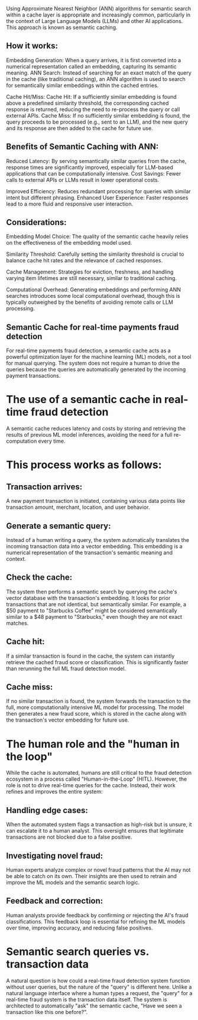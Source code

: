 Using Approximate Nearest Neighbor (ANN) algorithms for semantic search within a cache layer is appropriate and increasingly common, particularly in the context of Large Language Models (LLMs) and other AI applications. This approach is known as semantic caching.

## How it works:

Embedding Generation: When a query arrives, it is first converted into a numerical representation called an embedding, capturing its semantic meaning.
ANN Search: Instead of searching for an exact match of the query in the cache (like traditional caching), an ANN algorithm is used to search for semantically similar embeddings within the cached entries.

Cache Hit/Miss:
Cache Hit: If a sufficiently similar embedding is found above a predefined similarity threshold, the corresponding cached response is returned, reducing the need to re-process the query or call external APIs.
Cache Miss: If no sufficiently similar embedding is found, the query proceeds to be processed (e.g., sent to an LLM), and the new query and its response are then added to the cache for future use.

## Benefits of Semantic Caching with ANN:

Reduced Latency: By serving semantically similar queries from the cache, response times are significantly improved, especially for LLM-based applications that can be computationally intensive.
Cost Savings: Fewer calls to external APIs or LLMs result in lower operational costs.

Improved Efficiency: Reduces redundant processing for queries with similar intent but different phrasing.
Enhanced User Experience: Faster responses lead to a more fluid and responsive user interaction.

## Considerations:

Embedding Model Choice: The quality of the semantic cache heavily relies on the effectiveness of the embedding model used.

Similarity Threshold: Carefully setting the similarity threshold is crucial to balance cache hit rates and the relevance of cached responses.

Cache Management: Strategies for eviction, freshness, and handling varying item lifetimes are still necessary, similar to traditional caching.

Computational Overhead: Generating embeddings and performing ANN searches introduces some local computational overhead, though this is typically outweighed by the benefits of avoiding remote calls or LLM processing.

## Semantic Cache for real-time payments fraud detection
For real-time payments fraud detection, a semantic cache acts as a powerful optimization layer for the machine learning (ML) models, not a tool for manual querying. The system does not require a human to drive the queries because the queries are automatically generated by the incoming payment transactions. 

# The use of a semantic cache in real-time fraud detection

A semantic cache reduces latency and costs by storing and retrieving the results of previous ML model inferences, avoiding the need for a full re-computation every time. 

# This process works as follows:

## Transaction arrives: 

A new payment transaction is initiated, containing various data points like transaction amount, merchant, location, and user behavior.

## Generate a semantic query: 

Instead of a human writing a query, the system automatically translates the incoming transaction data into a vector embedding. This embedding is a numerical representation of the transaction's semantic meaning and context.

## Check the cache: 

The system then performs a semantic search by querying the cache's vector database with the transaction's embedding. It looks for prior transactions that are not identical, but semantically similar. For example, a $50 payment to "Starbucks Coffee" might be considered semantically similar to a $48 payment to "Starbucks," even though they are not exact matches.

## Cache hit: 

If a similar transaction is found in the cache, the system can instantly retrieve the cached fraud score or classification. This is significantly faster than rerunning the full ML fraud detection model.

## Cache miss: 

If no similar transaction is found, the system forwards the transaction to the full, more computationally intensive ML model for processing. The model then generates a new fraud score, which is stored in the cache along with the transaction's vector embedding for future use. 


# The human role and the "human in the loop"

While the cache is automated, humans are still critical to the fraud detection ecosystem in a process called "Human-in-the-Loop" (HITL). However, the role is not to drive real-time queries for the cache. Instead, their work refines and improves the entire system: 

## Handling edge cases: 

When the automated system flags a transaction as high-risk but is unsure, it can escalate it to a human analyst. This oversight ensures that legitimate transactions are not blocked due to a false positive.

## Investigating novel fraud: 

Human experts analyze complex or novel fraud patterns that the AI may not be able to catch on its own. Their insights are then used to retrain and improve the ML models and the semantic search logic.

## Feedback and correction: 

Human analysts provide feedback by confirming or rejecting the AI's fraud classifications. This feedback loop is essential for refining the ML models over time, improving accuracy, and reducing false positives. 

# Semantic search queries vs. transaction data

A natural question is how could a real-time fraud detection system  function without user queries, but the nature of the "query" is different here. Unlike a natural language interface where a human types a request, the "query" for a real-time fraud system is the transaction data itself. The system is architected to automatically "ask" the semantic cache, "Have we seen a transaction like this one before?". 